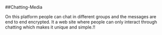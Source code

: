 ##Chatting-Media

On this platform people can chat in different groups and the messages are end to end encrypted. It a web site where people can only interact through chatting which makes it unique and simple.!!
